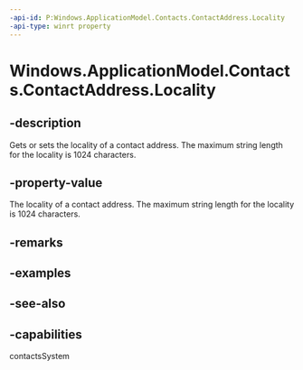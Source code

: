 ```yaml
---
-api-id: P:Windows.ApplicationModel.Contacts.ContactAddress.Locality
-api-type: winrt property
---
```


<!-- Property syntax
public string Locality { get;  set; }
-->

# Windows.ApplicationModel.Contacts.ContactAddress.Locality

## -description
Gets or sets the locality of a contact address. The maximum string length for the locality is 1024 characters.

## -property-value
The locality of a contact address. The maximum string length for the locality is 1024 characters.

## -remarks

## -examples

## -see-also

## -capabilities
contactsSystem
